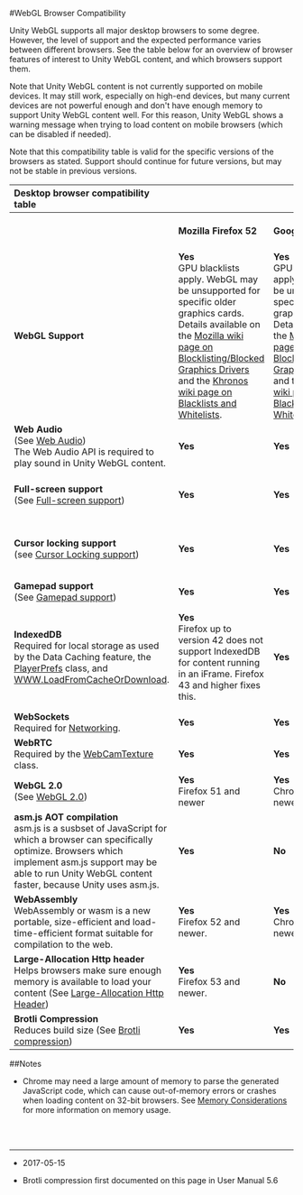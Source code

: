 #WebGL Browser Compatibility

Unity WebGL supports all major desktop browsers to some degree. However, the level of support and the expected performance varies between different browsers. See the table below for an overview of browser features of interest to Unity WebGL content, and which browsers support them.

Note that Unity WebGL content is not currently supported on mobile devices. It may still work, especially on high-end devices, but many current devices are not powerful enough and don't have enough memory to support Unity WebGL content well. For this reason, Unity WebGL shows a warning message when trying to load content on mobile browsers (which can be disabled if needed).

Note that this compatibility table is valid for the specific versions of the browsers as stated. Support should continue for future versions, but may not be stable in previous versions.

|**Desktop browser compatibility table** |||||||
|:---|:---|:---|:---|:---|:---|:---|
||**Mozilla Firefox 52**|**Google Chrome 57**|**Apple Safari 11**|**MS Edge 16**||
|**WebGL Support**|**Yes** <br/> GPU blacklists apply. WebGL may be unsupported for specific older graphics cards. Details available on the [Mozilla wiki page on Blocklisting/Blocked Graphics Drivers](https://wiki.mozilla.org/Blocklisting/Blocked_Graphics_Drivers) and the [Khronos wiki page on Blacklists and Whitelists](https://www.khronos.org/webgl/wiki/BlacklistsAndWhitelists).|**Yes** <br/> GPU blacklists apply. WebGL may be unsupported for specific older graphics cards. Details available on the [Mozilla wiki page on Blocklisting/Blocked Graphics Drivers](https://wiki.mozilla.org/Blocklisting/Blocked_Graphics_Drivers) and the [Khronos wiki page on Blacklists and Whitelists](https://www.khronos.org/webgl/wiki/BlacklistsAndWhitelists).|**Yes** <br/> Safari 8 and higher|**Yes**|
|**Web Audio** <br/>(See [Web Audio](webgl-audio)) <br/>The Web Audio API is required to play sound in Unity WebGL content.|**Yes**|**Yes**|**Yes**|**Yes**|
|**Full-screen support** <br/>(See [Full-screen support](webgl-cursorfullscreen))|**Yes**|**Yes**|**Yes**<br/>Safari 10.1 or newer|**Yes**|
|**Cursor locking support** <br/>(see [Cursor Locking support](webgl-cursorfullscreen))|**Yes**|**Yes**|**Yes**|**Yes** <br/> Edge 13 and newer.|
|**Gamepad support** <br/>(See [Gamepad support](webgl-input))|**Yes**|**Yes**|**Yes**|**Yes**|
|**IndexedDB** <br/>Required for local storage as used by the Data Caching feature, the [PlayerPrefs](ScriptRef:PlayerPrefs.html) class, and [WWW.LoadFromCacheOrDownload](ScriptRef:WWW.LoadFromCacheOrDownload.html).|**Yes** <br/> Firefox up to version 42 does not support IndexedDB for content running in an iFrame. Firefox 43 and higher fixes this.|**Yes**|**Yes** <br/> Safari does not support IndexedDB for content running in an iFrame.|**Yes**|
|**WebSockets** <br/>Required for [Networking](UNet). |**Yes**|**Yes**|**Yes**|**Yes**|
|**WebRTC** <br/>Required by the [WebCamTexture](ScriptRef:WebCamTexture.html) class.|**Yes**|**Yes**|**No**|**Yes**|
|**WebGL 2.0** <br/>(See [WebGL 2.0](webgl-graphics))|**Yes** <br/> Firefox 51 and newer|**Yes** <br/> Chrome 56 and newer|**No**|**No**|
|**asm.js AOT compilation** <br/>asm.js is a susbset of JavaScript for which a browser can specifically optimize. Browsers which implement asm.js support may be able to run Unity WebGL content faster, because Unity uses asm.js.|**Yes**|**No**|**No**|**Yes**|
|**WebAssembly** <br/>WebAssembly or wasm is a new portable, size-efficient and load-time-efficient format suitable for compilation to the web.|**Yes** <br/> Firefox 52 and newer.|**Yes** <br/> Chrome 57 and newer.|**Yes**<br/>Safari 11 or newer|**Yes**<br/>Edge 16 or newer|
|**Large-Allocation Http header** <br/>Helps browsers make sure enough memory is available to load your content (See [Large-Allocation Http Header](webgl-memory))|**Yes** <br/> Firefox 53 and newer.|**No**|**No**|**No**|
|**Brotli Compression** <br/>Reduces build size (See [Brotli compression](webgl-deploying))|**Yes**|**Yes**|**No**|**Yes**|
##Notes

* Chrome may need a large amount of memory to parse the generated JavaScript code, which can cause out-of-memory errors or crashes when loading content on 32-bit browsers. See [Memory Considerations](webgl-memory) for more information on memory usage.

<br/><br/>

-----

*  <span class="page-edit">2017-05-15  <!-- include IncludeTextAmendPageNoEdit --></span>

*  <span class="page-history">Brotli compression first documented on this page in User Manual 5.6</span>
